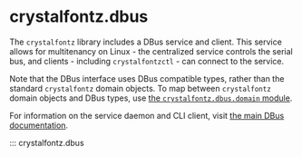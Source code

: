 # crystalfontz.dbus

The `crystalfontz` library includes a DBus service and client. This service allows for multitenancy on Linux - the centralized service controls the serial bus, and clients - including `crystalfontzctl` - can connect to the service.

Note that the DBus interface uses DBus compatible types, rather than the standard `crystalfontz` domain objects. To map between `crystalfontz` domain objects and DBus types, use [the `crystalfontz.dbus.domain` module](./crystalfontz.dbus.domain.md).

For information on the service daemon and CLI client, visit [the main DBus documentation](../dbus.md).

::: crystalfontz.dbus
